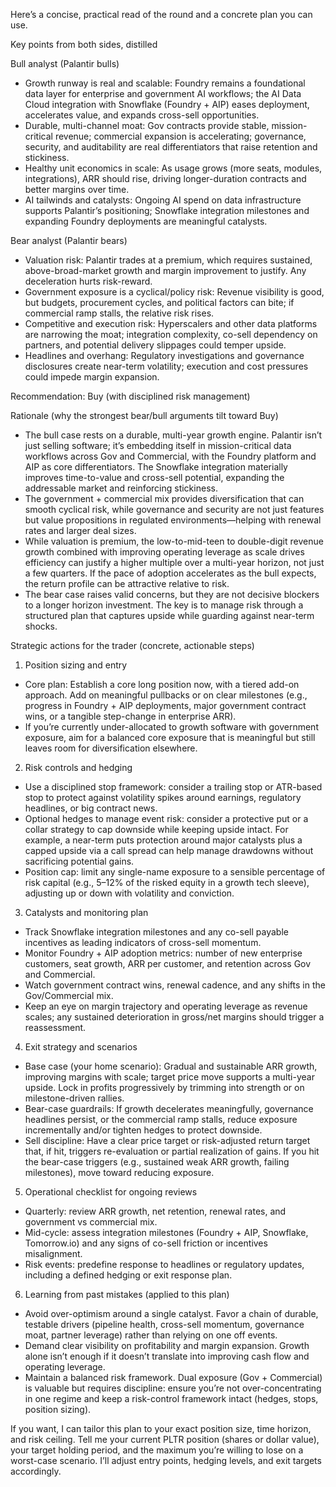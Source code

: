 Here’s a concise, practical read of the round and a concrete plan you can use.

Key points from both sides, distilled

Bull analyst (Palantir bulls)
- Growth runway is real and scalable: Foundry remains a foundational data layer for enterprise and government AI workflows; the AI Data Cloud integration with Snowflake (Foundry + AIP) eases deployment, accelerates value, and expands cross-sell opportunities.
- Durable, multi-channel moat: Gov contracts provide stable, mission-critical revenue; commercial expansion is accelerating; governance, security, and auditability are real differentiators that raise retention and stickiness.
- Healthy unit economics in scale: As usage grows (more seats, modules, integrations), ARR should rise, driving longer-duration contracts and better margins over time.
- AI tailwinds and catalysts: Ongoing AI spend on data infrastructure supports Palantir’s positioning; Snowflake integration milestones and expanding Foundry deployments are meaningful catalysts.

Bear analyst (Palantir bears)
- Valuation risk: Palantir trades at a premium, which requires sustained, above-broad-market growth and margin improvement to justify. Any deceleration hurts risk-reward.
- Government exposure is a cyclical/policy risk: Revenue visibility is good, but budgets, procurement cycles, and political factors can bite; if commercial ramp stalls, the relative risk rises.
- Competitive and execution risk: Hyperscalers and other data platforms are narrowing the moat; integration complexity, co-sell dependency on partners, and potential delivery slippages could temper upside.
- Headlines and overhang: Regulatory investigations and governance disclosures create near-term volatility; execution and cost pressures could impede margin expansion.

Recommendation: Buy (with disciplined risk management)

Rationale (why the strongest bear/bull arguments tilt toward Buy)
- The bull case rests on a durable, multi-year growth engine. Palantir isn’t just selling software; it’s embedding itself in mission-critical data workflows across Gov and Commercial, with the Foundry platform and AIP as core differentiators. The Snowflake integration materially improves time-to-value and cross-sell potential, expanding the addressable market and reinforcing stickiness.
- The government + commercial mix provides diversification that can smooth cyclical risk, while governance and security are not just features but value propositions in regulated environments—helping with renewal rates and larger deal sizes.
- While valuation is premium, the low-to-mid-teen to double-digit revenue growth combined with improving operating leverage as scale drives efficiency can justify a higher multiple over a multi-year horizon, not just a few quarters. If the pace of adoption accelerates as the bull expects, the return profile can be attractive relative to risk.
- The bear case raises valid concerns, but they are not decisive blockers to a longer horizon investment. The key is to manage risk through a structured plan that captures upside while guarding against near-term shocks.

Strategic actions for the trader (concrete, actionable steps)

1) Position sizing and entry
- Core plan: Establish a core long position now, with a tiered add-on approach. Add on meaningful pullbacks or on clear milestones (e.g., progress in Foundry + AIP deployments, major government contract wins, or a tangible step-change in enterprise ARR).
- If you’re currently under-allocated to growth software with government exposure, aim for a balanced core exposure that is meaningful but still leaves room for diversification elsewhere.

2) Risk controls and hedging
- Use a disciplined stop framework: consider a trailing stop or ATR-based stop to protect against volatility spikes around earnings, regulatory headlines, or big contract news.
- Optional hedges to manage event risk: consider a protective put or a collar strategy to cap downside while keeping upside intact. For example, a near-term puts protection around major catalysts plus a capped upside via a call spread can help manage drawdowns without sacrificing potential gains.
- Position cap: limit any single-name exposure to a sensible percentage of risk capital (e.g., 5–12% of the risked equity in a growth tech sleeve), adjusting up or down with volatility and conviction.

3) Catalysts and monitoring plan
- Track Snowflake integration milestones and any co-sell payable incentives as leading indicators of cross-sell momentum.
- Monitor Foundry + AIP adoption metrics: number of new enterprise customers, seat growth, ARR per customer, and retention across Gov and Commercial.
- Watch government contract wins, renewal cadence, and any shifts in the Gov/Commercial mix.
- Keep an eye on margin trajectory and operating leverage as revenue scales; any sustained deterioration in gross/net margins should trigger a reassessment.

4) Exit strategy and scenarios
- Base case (your home scenario): Gradual and sustainable ARR growth, improving margins with scale; target price move supports a multi-year upside. Lock in profits progressively by trimming into strength or on milestone-driven rallies.
- Bear-case guardrails: If growth decelerates meaningfully, governance headlines persist, or the commercial ramp stalls, reduce exposure incrementally and/or tighten hedges to protect downside.
- Sell discipline: Have a clear price target or risk-adjusted return target that, if hit, triggers re-evaluation or partial realization of gains. If you hit the bear-case triggers (e.g., sustained weak ARR growth, failing milestones), move toward reducing exposure.

5) Operational checklist for ongoing reviews
- Quarterly: review ARR growth, net retention, renewal rates, and government vs commercial mix.
- Mid-cycle: assess integration milestones (Foundry + AIP, Snowflake, Tomorrow.io) and any signs of co-sell friction or incentives misalignment.
- Risk events: predefine response to headlines or regulatory updates, including a defined hedging or exit response plan.

6) Learning from past mistakes (applied to this plan)
- Avoid over-optimism around a single catalyst. Favor a chain of durable, testable drivers (pipeline health, cross-sell momentum, governance moat, partner leverage) rather than relying on one off events.
- Demand clear visibility on profitability and margin expansion. Growth alone isn’t enough if it doesn’t translate into improving cash flow and operating leverage.
- Maintain a balanced risk framework. Dual exposure (Gov + Commercial) is valuable but requires discipline: ensure you’re not over-concentrating in one regime and keep a risk-control framework intact (hedges, stops, position sizing).

If you want, I can tailor this plan to your exact position size, time horizon, and risk ceiling. Tell me your current PLTR position (shares or dollar value), your target holding period, and the maximum you’re willing to lose on a worst-case scenario. I’ll adjust entry points, hedging levels, and exit targets accordingly.